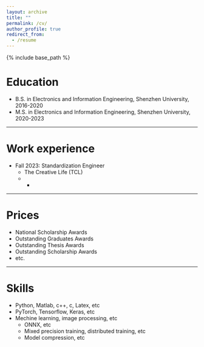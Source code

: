 ```yaml
---
layout: archive
title: ""
permalink: /cv/
author_profile: true
redirect_from:
  - /resume
---
```


{% include base_path %}

Education
======
* B.S. in Electronics and Information Engineering, Shenzhen University, 2016-2020
* M.S. in Electronics and Information Engineering, Shenzhen University, 2020-2023

<hr>

Work experience
======
* Fall 2023: Standardization Engineer
  * The Creative Life (TCL)
  * -

<hr>

Prices
======
* National Scholarship Awards
* Outstanding Graduates Awards
* Outstanding Thesis Awards
* Outstanding Scholarship Awards
* etc.

<hr>

Skills
======
* Python, Matlab, c++, c, Latex, etc
* PyTorch, Tensorflow, Keras, etc
* Mechine learning, image processing, etc
  * ONNX, etc
  * Mixed precision training, distributed training, etc
  * Model compression, etc

